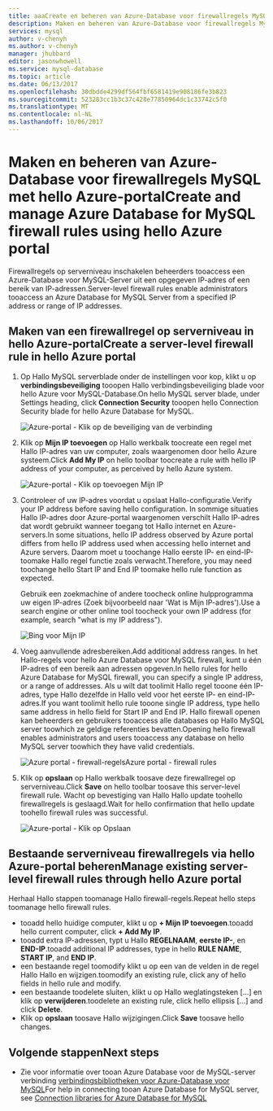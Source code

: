 ```yaml
---
title: aaaCreate en beheren van Azure-Database voor firewallregels MySQL hello Azure-portal met | Microsoft Docs
description: Maken en beheren van Azure-Database voor firewallregels MySQL met hello Azure-portal
services: mysql
author: v-chenyh
ms.author: v-chenyh
manager: jhubbard
editor: jasonwhowell
ms.service: mysql-database
ms.topic: article
ms.date: 06/13/2017
ms.openlocfilehash: 30dbdde4299df564fbf6581419e908186fe3b823
ms.sourcegitcommit: 523283cc1b3c37c428e77850964dc1c33742c5f0
ms.translationtype: MT
ms.contentlocale: nl-NL
ms.lasthandoff: 10/06/2017
---
```

# <a name="create-and-manage-azure-database-for-mysql-firewall-rules-using-hello-azure-portal"></a><span data-ttu-id="b084d-103">Maken en beheren van Azure-Database voor firewallregels MySQL met hello Azure-portal</span><span class="sxs-lookup"><span data-stu-id="b084d-103">Create and manage Azure Database for MySQL firewall rules using hello Azure portal</span></span>
<span data-ttu-id="b084d-104">Firewallregels op serverniveau inschakelen beheerders tooaccess een Azure-Database voor MySQL-Server uit een opgegeven IP-adres of een bereik van IP-adressen.</span><span class="sxs-lookup"><span data-stu-id="b084d-104">Server-level firewall rules enable administrators tooaccess an Azure Database for MySQL Server from a specified IP address or range of IP addresses.</span></span> 

## <a name="create-a-server-level-firewall-rule-in-hello-azure-portal"></a><span data-ttu-id="b084d-105">Maken van een firewallregel op serverniveau in hello Azure-portal</span><span class="sxs-lookup"><span data-stu-id="b084d-105">Create a server-level firewall rule in hello Azure portal</span></span>

1. <span data-ttu-id="b084d-106">Op Hallo MySQL serverblade onder de instellingen voor kop, klikt u op **verbindingsbeveiliging** tooopen Hallo verbindingsbeveiliging blade voor hello Azure voor MySQL-Database.</span><span class="sxs-lookup"><span data-stu-id="b084d-106">On hello MySQL server blade, under Settings heading, click **Connection Security** tooopen hello Connection Security blade for hello Azure Database for MySQL.</span></span>

   ![Azure-portal - Klik op de beveiliging van de verbinding](./media/howto-manage-firewall-using-portal/1-connection-security.png)

2. <span data-ttu-id="b084d-108">Klik op **Mijn IP toevoegen** op Hallo werkbalk toocreate een regel met Hallo IP-adres van uw computer, zoals waargenomen door hello Azure systeem.</span><span class="sxs-lookup"><span data-stu-id="b084d-108">Click **Add My IP** on hello toolbar toocreate a rule with hello IP address of your computer, as perceived by hello Azure system.</span></span>

   ![Azure-portal - Klik op toevoegen Mijn IP](./media/howto-manage-firewall-using-portal/2-add-my-ip.png)

3. <span data-ttu-id="b084d-110">Controleer of uw IP-adres voordat u opslaat Hallo-configuratie.</span><span class="sxs-lookup"><span data-stu-id="b084d-110">Verify your IP address before saving hello configuration.</span></span> <span data-ttu-id="b084d-111">In sommige situaties Hallo IP-adres door Azure-portal waargenomen verschilt Hallo IP-adres dat wordt gebruikt wanneer toegang tot Hallo internet en Azure-servers.</span><span class="sxs-lookup"><span data-stu-id="b084d-111">In some situations, hello IP address observed by Azure portal differs from hello IP address used when accessing hello internet and Azure servers.</span></span> <span data-ttu-id="b084d-112">Daarom moet u toochange Hallo eerste IP- en eind-IP-toomake Hallo regel functie zoals verwacht.</span><span class="sxs-lookup"><span data-stu-id="b084d-112">Therefore, you may need toochange hello Start IP and End IP toomake hello rule function as expected.</span></span>

   <span data-ttu-id="b084d-113">Gebruik een zoekmachine of andere toocheck online hulpprogramma uw eigen IP-adres (Zoek bijvoorbeeld naar 'Wat is Mijn IP-adres').</span><span class="sxs-lookup"><span data-stu-id="b084d-113">Use a search engine or other online tool toocheck your own IP address (for example, search "what is my IP address").</span></span>

   ![Bing voor Mijn IP](./media/howto-manage-firewall-using-portal/3-what-is-my-ip.png)

4. <span data-ttu-id="b084d-115">Voeg aanvullende adresbereiken.</span><span class="sxs-lookup"><span data-stu-id="b084d-115">Add additional address ranges.</span></span> <span data-ttu-id="b084d-116">In het Hallo-regels voor hello Azure Database voor MySQL firewall, kunt u één IP-adres of een bereik aan adressen opgeven.</span><span class="sxs-lookup"><span data-stu-id="b084d-116">In hello rules for hello Azure Database for MySQL firewall, you can specify a single IP address, or a range of addresses.</span></span> <span data-ttu-id="b084d-117">Als u wilt dat toolimit Hallo regel tooone één IP-adres, type Hallo dezelfde in Hallo veld voor het eerste IP- en eind-IP-adres.</span><span class="sxs-lookup"><span data-stu-id="b084d-117">If you want toolimit hello rule tooone single IP address, type hello same address in hello field for Start IP and End IP.</span></span> <span data-ttu-id="b084d-118">Hallo firewall openen kan beheerders en gebruikers tooaccess alle databases op Hallo MySQL server toowhich ze geldige referenties bevatten.</span><span class="sxs-lookup"><span data-stu-id="b084d-118">Opening hello firewall enables administrators and users tooaccess any database on hello MySQL server toowhich they have valid credentials.</span></span>

   ![<span data-ttu-id="b084d-119">Azure portal - firewall-regels</span><span class="sxs-lookup"><span data-stu-id="b084d-119">Azure portal - firewall rules</span></span> ](./media/howto-manage-firewall-using-portal/5-specify-addresses.png)


5. <span data-ttu-id="b084d-120">Klik op **opslaan** op Hallo werkbalk toosave deze firewallregel op serverniveau.</span><span class="sxs-lookup"><span data-stu-id="b084d-120">Click **Save** on hello toolbar toosave this server-level firewall rule.</span></span> <span data-ttu-id="b084d-121">Wacht op bevestiging van Hallo Hallo update toohello firewallregels is geslaagd.</span><span class="sxs-lookup"><span data-stu-id="b084d-121">Wait for hello confirmation that hello update toohello firewall rules was successful.</span></span>

   ![Azure-portal - Klik op Opslaan](./media/howto-manage-firewall-using-portal/4-save-firewall-rule.png)

## <a name="manage-existing-server-level-firewall-rules-through-hello-azure-portal"></a><span data-ttu-id="b084d-123">Bestaande serverniveau firewallregels via hello Azure-portal beheren</span><span class="sxs-lookup"><span data-stu-id="b084d-123">Manage existing server-level firewall rules through hello Azure portal</span></span>
<span data-ttu-id="b084d-124">Herhaal Hallo stappen toomanage Hallo firewall-regels.</span><span class="sxs-lookup"><span data-stu-id="b084d-124">Repeat hello steps toomanage hello firewall rules.</span></span>
* <span data-ttu-id="b084d-125">tooadd hello huidige computer, klikt u op **+ Mijn IP toevoegen**.</span><span class="sxs-lookup"><span data-stu-id="b084d-125">tooadd hello current computer, click **+ Add My IP**.</span></span>
* <span data-ttu-id="b084d-126">tooadd extra IP-adressen, typt u Hallo **REGELNAAM**, **eerste IP-**, en **END-IP**.</span><span class="sxs-lookup"><span data-stu-id="b084d-126">tooadd additional IP addresses, type in hello **RULE NAME**, **START IP**, and **END IP**.</span></span>
* <span data-ttu-id="b084d-127">een bestaande regel toomodify klikt u op een van de velden in de regel Hallo Hallo en wijzigen.</span><span class="sxs-lookup"><span data-stu-id="b084d-127">toomodify an existing rule, click any of hello fields in hello rule and modify.</span></span>
* <span data-ttu-id="b084d-128">een bestaande toodelete sluiten, klikt u op Hallo weglatingsteken [...] en klik op **verwijderen**.</span><span class="sxs-lookup"><span data-stu-id="b084d-128">toodelete an existing rule, click hello ellipsis […] and click **Delete**.</span></span>
* <span data-ttu-id="b084d-129">Klik op **opslaan** toosave Hallo wijzigingen.</span><span class="sxs-lookup"><span data-stu-id="b084d-129">Click **Save** toosave hello changes.</span></span>

## <a name="next-steps"></a><span data-ttu-id="b084d-130">Volgende stappen</span><span class="sxs-lookup"><span data-stu-id="b084d-130">Next steps</span></span>
- <span data-ttu-id="b084d-131">Zie voor informatie over tooan Azure Database voor de MySQL-server verbinding [verbindingsbibliotheken voor Azure-Database voor MySQL](./concepts-connection-libraries.md)</span><span class="sxs-lookup"><span data-stu-id="b084d-131">For help in connecting tooan Azure Database for MySQL server, see [Connection libraries for Azure Database for MySQL](./concepts-connection-libraries.md)</span></span>
